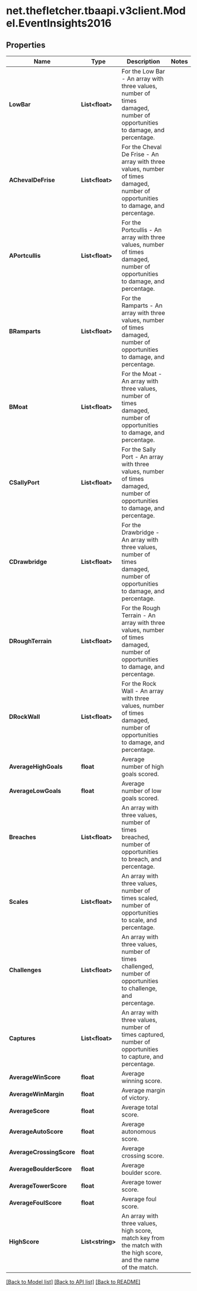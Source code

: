 
# net.thefletcher.tbaapi.v3client.Model.EventInsights2016

## Properties

Name | Type | Description | Notes
------------ | ------------- | ------------- | -------------
**LowBar** | **List&lt;float&gt;** | For the Low Bar - An array with three values, number of times damaged, number of opportunities to damage, and percentage. | 
**AChevalDeFrise** | **List&lt;float&gt;** | For the Cheval De Frise - An array with three values, number of times damaged, number of opportunities to damage, and percentage. | 
**APortcullis** | **List&lt;float&gt;** | For the Portcullis - An array with three values, number of times damaged, number of opportunities to damage, and percentage. | 
**BRamparts** | **List&lt;float&gt;** | For the Ramparts - An array with three values, number of times damaged, number of opportunities to damage, and percentage. | 
**BMoat** | **List&lt;float&gt;** | For the Moat - An array with three values, number of times damaged, number of opportunities to damage, and percentage. | 
**CSallyPort** | **List&lt;float&gt;** | For the Sally Port - An array with three values, number of times damaged, number of opportunities to damage, and percentage. | 
**CDrawbridge** | **List&lt;float&gt;** | For the Drawbridge - An array with three values, number of times damaged, number of opportunities to damage, and percentage. | 
**DRoughTerrain** | **List&lt;float&gt;** | For the Rough Terrain - An array with three values, number of times damaged, number of opportunities to damage, and percentage. | 
**DRockWall** | **List&lt;float&gt;** | For the Rock Wall - An array with three values, number of times damaged, number of opportunities to damage, and percentage. | 
**AverageHighGoals** | **float** | Average number of high goals scored. | 
**AverageLowGoals** | **float** | Average number of low goals scored. | 
**Breaches** | **List&lt;float&gt;** | An array with three values, number of times breached, number of opportunities to breach, and percentage. | 
**Scales** | **List&lt;float&gt;** | An array with three values, number of times scaled, number of opportunities to scale, and percentage. | 
**Challenges** | **List&lt;float&gt;** | An array with three values, number of times challenged, number of opportunities to challenge, and percentage. | 
**Captures** | **List&lt;float&gt;** | An array with three values, number of times captured, number of opportunities to capture, and percentage. | 
**AverageWinScore** | **float** | Average winning score. | 
**AverageWinMargin** | **float** | Average margin of victory. | 
**AverageScore** | **float** | Average total score. | 
**AverageAutoScore** | **float** | Average autonomous score. | 
**AverageCrossingScore** | **float** | Average crossing score. | 
**AverageBoulderScore** | **float** | Average boulder score. | 
**AverageTowerScore** | **float** | Average tower score. | 
**AverageFoulScore** | **float** | Average foul score. | 
**HighScore** | **List&lt;string&gt;** | An array with three values, high score, match key from the match with the high score, and the name of the match. | 

[[Back to Model list]](../README.md#documentation-for-models)
[[Back to API list]](../README.md#documentation-for-api-endpoints)
[[Back to README]](../README.md)


